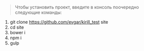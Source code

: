 >Чтобы установить проект, введите в консоль поочередно следующие команды:

1. git clone https://github.com/evgar/kirill_test site
2. cd site
3. bower i
4. npm i
5. gulp
